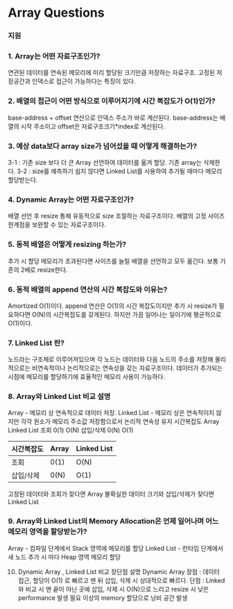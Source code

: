# Array Questions
### 지원

### 1. Array는 어떤 자료구조인가?
  연관된 데이터를 연속된 메모리에 미리 할당된 크기만큼 저장하는 자료구조.
  고정된 저장공간과 인덱스로 접근이 가능하다는 특징이 있다.

### 2. 배열의 접근이 어떤 방식으로 이루어지기에 시간 복잡도가 O(1)인가?
  base-address + offset 연산으로 인덱스 주소가 바로 계산된다.
  base-address는 배열의 시작 주소이고 offset은 자료구조크기*index로 계산된다.

### 3. 예상 data보다 array size가 넘어섰을 때 어떻게 해결하는가?
  3-1 : 기존 size 보다 더 큰 Array 선언하여 데이터를 옮겨 할당. 기존 array는 삭제한다.
  3-2 : size를 예측하기 쉽지 않다면 Linked List를 사용하여 추가될 때마다 메모리 할당받는다.

### 4. Dynamic Array는 어떤 자료구조인가?
  배열 선언 후 resize 통해 유동적으로 size 조절하는 자료구조이다. 배열의 고정 사이즈 한계점을 보완할 수 있는 자료구조이다.

### 5. 동적 배열은 어떻게 resizing 하는가?
  추가 시 할당 메모리가 초과된다면 사이즈를 늘릴 배열을 선언하고 모두 옮긴다. 보통 기존의 2배로 resize한다.

### 6. 동적 배열의 append 연산의 시간 복잡도와 이유는?
  Amortized O(1)이다.
  append 연산은 O(1)의 시간 복잡도이지만 추가 시 resize가 필요하다면 O(N)의 시간복잡도를 갖게된다.
  하지만 가끔 일어나는 일이기에 평균적으로 O(1)이다.

### 7. Linked List 란?
  노드라는 구조체로 이루어져있으며 각 노드는 데이터와 다음 노드의 주소를 저장해 물리적으로는 비연속적이나 논리적으로는 연속성을 갖는 자료구조이다.
  데이터가 추가되는 시점에 메모리를 할당하기에 효율적인 메모리 사용이 가능하다.

### 8. Array와 Linked List 비교 설명
  Array - 메모리 상 연속적으로 데이터 저장.
  Linked List - 메모리 상은 연속적이지 않지만 각각 원소가 메모리 주소값 저장함으로서 논리적 연속성 유지
시간복잡도  Array   Linked List
  조회      0(1)        O(N)
삽입/삭제   0(N)        O(1)

| 시간복잡도 | Array | Linked List |
|----------|----------|----------|
| 조회  | 0(1)   | O(N)   |
| 삽입/삭제   | 0(N)   | O(1)   |

  고정된 데이터와 조회가 잦다면 Array
  불확실한 데이터 크기와 삽입/삭제가 잦다면 Linked List

### 9. Array와 Linked List의 Memory Allocation은 언제 일어나며 어느 메모리 영역을 할당받는가?
  Array - 컴파일 단계에서 Stack 영역에 메모리를 할당
  Linked List - 런타임 단계에서 새 노드 추가 시 마다 Heap 영역 메모리 할당

10. Dynamic Array , Linked List 비교 장단점 설명
  Dynamic Array
    장점 : 데이터 접근, 할당이 O(1) 로 빠르고 맨 뒤 삽입, 삭제 시 상대적으로 빠르다.
    단점 : Linked와 비교 시 맨 끝이 아닌 곳에 삽입, 삭제 시 O(N)으로 느리고 resize 시 낮은 performance 발생
           필요 이상의 memory 할당으로 낭비 공간 발생

